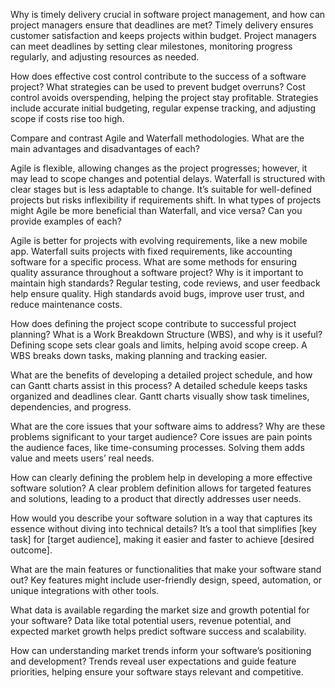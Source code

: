 Why is timely delivery crucial in software project management, and how can project managers ensure that deadlines are met?
Timely delivery ensures customer satisfaction and keeps projects within budget. Project managers can meet deadlines by setting clear milestones, monitoring progress regularly, and adjusting resources as needed.

How does effective cost control contribute to the success of a software project? What strategies can be used to prevent budget overruns?
Cost control avoids overspending, helping the project stay profitable. Strategies include accurate initial budgeting, regular expense tracking, and adjusting scope if costs rise too high.

Compare and contrast Agile and Waterfall methodologies. What are the main advantages and disadvantages of each?

Agile is flexible, allowing changes as the project progresses; however, it may lead to scope changes and potential delays.
Waterfall is structured with clear stages but is less adaptable to change. It’s suitable for well-defined projects but risks inflexibility if requirements shift.
In what types of projects might Agile be more beneficial than Waterfall, and vice versa? Can you provide examples of each?

Agile is better for projects with evolving requirements, like a new mobile app.
Waterfall suits projects with fixed requirements, like accounting software for a specific process.
What are some methods for ensuring quality assurance throughout a software project? Why is it important to maintain high standards?
Regular testing, code reviews, and user feedback help ensure quality. High standards avoid bugs, improve user trust, and reduce maintenance costs.

How does defining the project scope contribute to successful project planning? What is a Work Breakdown Structure (WBS), and why is it useful?
Defining scope sets clear goals and limits, helping avoid scope creep. A WBS breaks down tasks, making planning and tracking easier.

What are the benefits of developing a detailed project schedule, and how can Gantt charts assist in this process?
A detailed schedule keeps tasks organized and deadlines clear. Gantt charts visually show task timelines, dependencies, and progress.

What are the core issues that your software aims to address? Why are these problems significant to your target audience?
Core issues are pain points the audience faces, like time-consuming processes. Solving them adds value and meets users’ real needs.

How can clearly defining the problem help in developing a more effective software solution?
A clear problem definition allows for targeted features and solutions, leading to a product that directly addresses user needs.

How would you describe your software solution in a way that captures its essence without diving into technical details?
It’s a tool that simplifies [key task] for [target audience], making it easier and faster to achieve [desired outcome].

What are the main features or functionalities that make your software stand out?
Key features might include user-friendly design, speed, automation, or unique integrations with other tools.

What data is available regarding the market size and growth potential for your software?
Data like total potential users, revenue potential, and expected market growth helps predict software success and scalability.

How can understanding market trends inform your software’s positioning and development?
Trends reveal user expectations and guide feature priorities, helping ensure your software stays relevant and competitive.
